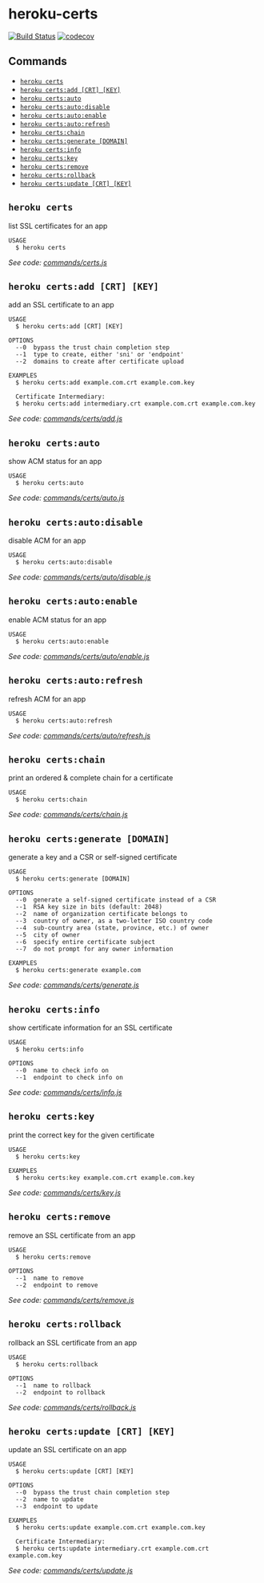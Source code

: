 heroku-certs
===========

[![Build Status](https://travis-ci.org/heroku/heroku-certs.svg?branch=master)](https://travis-ci.org/heroku/heroku-certs)
[![codecov](https://codecov.io/gh/heroku/heroku-certs/branch/master/graph/badge.svg)](https://codecov.io/gh/heroku/heroku-certs)

## Commands

<!-- commands -->
* [`heroku certs`](#heroku-certs)
* [`heroku certs:add [CRT] [KEY]`](#heroku-certsadd-crt-key)
* [`heroku certs:auto`](#heroku-certsauto)
* [`heroku certs:auto:disable`](#heroku-certsautodisable)
* [`heroku certs:auto:enable`](#heroku-certsautoenable)
* [`heroku certs:auto:refresh`](#heroku-certsautorefresh)
* [`heroku certs:chain`](#heroku-certschain)
* [`heroku certs:generate [DOMAIN]`](#heroku-certsgenerate-domain)
* [`heroku certs:info`](#heroku-certsinfo)
* [`heroku certs:key`](#heroku-certskey)
* [`heroku certs:remove`](#heroku-certsremove)
* [`heroku certs:rollback`](#heroku-certsrollback)
* [`heroku certs:update [CRT] [KEY]`](#heroku-certsupdate-crt-key)

## `heroku certs`

list SSL certificates for an app

```
USAGE
  $ heroku certs
```

_See code: [commands/certs.js](https://github.com/heroku/cli/blob/v7.4.5/commands/certs.js)_

## `heroku certs:add [CRT] [KEY]`

add an SSL certificate to an app

```
USAGE
  $ heroku certs:add [CRT] [KEY]

OPTIONS
  --0  bypass the trust chain completion step
  --1  type to create, either 'sni' or 'endpoint'
  --2  domains to create after certificate upload

EXAMPLES
  $ heroku certs:add example.com.crt example.com.key

  Certificate Intermediary:
  $ heroku certs:add intermediary.crt example.com.crt example.com.key
```

_See code: [commands/certs/add.js](https://github.com/heroku/cli/blob/v7.4.5/commands/certs/add.js)_

## `heroku certs:auto`

show ACM status for an app

```
USAGE
  $ heroku certs:auto
```

_See code: [commands/certs/auto.js](https://github.com/heroku/cli/blob/v7.4.5/commands/certs/auto.js)_

## `heroku certs:auto:disable`

disable ACM for an app

```
USAGE
  $ heroku certs:auto:disable
```

_See code: [commands/certs/auto/disable.js](https://github.com/heroku/cli/blob/v7.4.5/commands/certs/auto/disable.js)_

## `heroku certs:auto:enable`

enable ACM status for an app

```
USAGE
  $ heroku certs:auto:enable
```

_See code: [commands/certs/auto/enable.js](https://github.com/heroku/cli/blob/v7.4.5/commands/certs/auto/enable.js)_

## `heroku certs:auto:refresh`

refresh ACM for an app

```
USAGE
  $ heroku certs:auto:refresh
```

_See code: [commands/certs/auto/refresh.js](https://github.com/heroku/cli/blob/v7.4.5/commands/certs/auto/refresh.js)_

## `heroku certs:chain`

print an ordered & complete chain for a certificate

```
USAGE
  $ heroku certs:chain
```

_See code: [commands/certs/chain.js](https://github.com/heroku/cli/blob/v7.4.5/commands/certs/chain.js)_

## `heroku certs:generate [DOMAIN]`

generate a key and a CSR or self-signed certificate

```
USAGE
  $ heroku certs:generate [DOMAIN]

OPTIONS
  --0  generate a self-signed certificate instead of a CSR
  --1  RSA key size in bits (default: 2048)
  --2  name of organization certificate belongs to
  --3  country of owner, as a two-letter ISO country code
  --4  sub-country area (state, province, etc.) of owner
  --5  city of owner
  --6  specify entire certificate subject
  --7  do not prompt for any owner information

EXAMPLES
  $ heroku certs:generate example.com
```

_See code: [commands/certs/generate.js](https://github.com/heroku/cli/blob/v7.4.5/commands/certs/generate.js)_

## `heroku certs:info`

show certificate information for an SSL certificate

```
USAGE
  $ heroku certs:info

OPTIONS
  --0  name to check info on
  --1  endpoint to check info on
```

_See code: [commands/certs/info.js](https://github.com/heroku/cli/blob/v7.4.5/commands/certs/info.js)_

## `heroku certs:key`

print the correct key for the given certificate

```
USAGE
  $ heroku certs:key

EXAMPLES
  $ heroku certs:key example.com.crt example.com.key
```

_See code: [commands/certs/key.js](https://github.com/heroku/cli/blob/v7.4.5/commands/certs/key.js)_

## `heroku certs:remove`

remove an SSL certificate from an app

```
USAGE
  $ heroku certs:remove

OPTIONS
  --1  name to remove
  --2  endpoint to remove
```

_See code: [commands/certs/remove.js](https://github.com/heroku/cli/blob/v7.4.5/commands/certs/remove.js)_

## `heroku certs:rollback`

rollback an SSL certificate from an app

```
USAGE
  $ heroku certs:rollback

OPTIONS
  --1  name to rollback
  --2  endpoint to rollback
```

_See code: [commands/certs/rollback.js](https://github.com/heroku/cli/blob/v7.4.5/commands/certs/rollback.js)_

## `heroku certs:update [CRT] [KEY]`

update an SSL certificate on an app

```
USAGE
  $ heroku certs:update [CRT] [KEY]

OPTIONS
  --0  bypass the trust chain completion step
  --2  name to update
  --3  endpoint to update

EXAMPLES
  $ heroku certs:update example.com.crt example.com.key

  Certificate Intermediary:
  $ heroku certs:update intermediary.crt example.com.crt example.com.key
```

_See code: [commands/certs/update.js](https://github.com/heroku/cli/blob/v7.4.5/commands/certs/update.js)_
<!-- commandsstop -->
